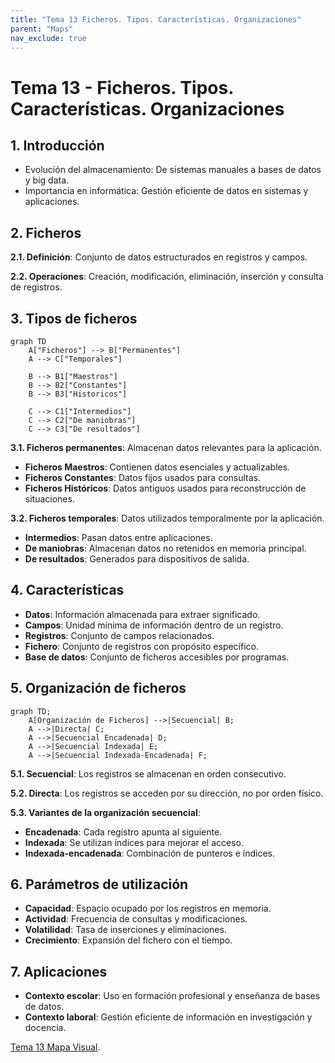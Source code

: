 ```yaml
---
title: "Tema 13 Ficheros. Tipos. Características. Organizaciones"
parent: "Maps"
nav_exclude: true
---
```


# Tema 13 - Ficheros. Tipos. Características. Organizaciones

## 1. Introducción
- Evolución del almacenamiento: De sistemas manuales a bases de datos y big data.
- Importancia en informática: Gestión eficiente de datos en sistemas y aplicaciones.

## 2. Ficheros
**2.1. Definición**: Conjunto de datos estructurados en registros y campos.

**2.2. Operaciones**: Creación, modificación, eliminación, inserción y consulta de registros.

## 3. Tipos de ficheros

```mermaid
graph TD
    A["Ficheros"] --> B["Permanentes"]
    A --> C["Temporales"]

    B --> B1["Maestros"]
    B --> B2["Constantes"]
    B --> B3["Historicos"]

    C --> C1["Intermedios"]
    C --> C2["De maniobras"]
    C --> C3["De resultados"]

```

**3.1. Ficheros permanentes**: Almacenan datos relevantes para la aplicación.
   - **Ficheros Maestros**: Contienen datos esenciales y actualizables.
   - **Ficheros Constantes**: Datos fijos usados para consultas.
   - **Ficheros Históricos**: Datos antiguos usados para reconstrucción de situaciones.

**3.2. Ficheros temporales**: Datos utilizados temporalmente por la aplicación.
   - **Intermedios**: Pasan datos entre aplicaciones.
   - **De maniobras**: Almacenan datos no retenidos en memoria principal.
   - **De resultados**: Generados para dispositivos de salida.

## 4. Características
- **Datos**: Información almacenada para extraer significado.
- **Campos**: Unidad mínima de información dentro de un registro.
- **Registros**: Conjunto de campos relacionados.
- **Fichero**: Conjunto de registros con propósito específico.
- **Base de datos**: Conjunto de ficheros accesibles por programas.

## 5. Organización de ficheros

```mermaid
graph TD;
    A[Organización de Ficheros] -->|Secuencial| B;
    A -->|Directa| C;
    A -->|Secuencial Encadenada| D;
    A -->|Secuencial Indexada| E;
    A -->|Secuencial Indexada-Encadenada| F;
```

**5.1. Secuencial**: Los registros se almacenan en orden consecutivo.

**5.2. Directa**: Los registros se acceden por su dirección, no por orden físico.

**5.3. Variantes de la organización secuencial**:
   - **Encadenada**: Cada registro apunta al siguiente.
   - **Indexada**: Se utilizan índices para mejorar el acceso.
   - **Indexada-encadenada**: Combinación de punteros e índices.

## 6. Parámetros de utilización
- **Capacidad**: Espacio ocupado por los registros en memoria.
- **Actividad**: Frecuencia de consultas y modificaciones.
- **Volatilidad**: Tasa de inserciones y eliminaciones.
- **Crecimiento**: Expansión del fichero con el tiempo.

## 7. Aplicaciones
- **Contexto escolar**: Uso en formación profesional y enseñanza de bases de datos.
- **Contexto laboral**: Gestión eficiente de información en investigación y docencia.


[Tema 13 Mapa Visual](tema13map.html).



